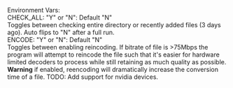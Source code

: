 Environment Vars:<br>
  CHECK_ALL: "Y" or "N": Default "N"<br>
    Toggles between checking entire directory or recently added files (3 days ago). Auto flips to "N" after a full run.<br>
  ENCODE: "Y" or "N": Default "N"<br>
    Toggles between enabling reincoding. If bitrate of file is >75Mbps the program will attempt to reincode the file such that it's easier for hardware limited decoders to process while still
    retaining as much quality as possible. **Warning** if enabled, reencoding will dramatically increase the conversion time of a file. TODO: Add support for nvidia devices.<br>


  
